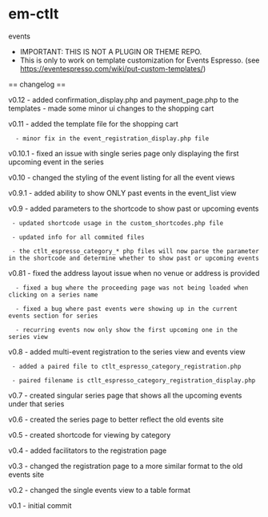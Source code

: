 em-ctlt
=======

events

* IMPORTANT: THIS IS NOT A PLUGIN OR THEME REPO. 
* This is only to work on template customization for Events Espresso. (see https://eventespresso.com/wiki/put-custom-templates/)

== changelog ==

v0.12 
      - added confirmation_display.php and payment_page.php to the templates
      - made some minor ui changes to the shopping cart

v0.11 
      - added the template file for the shopping cart
      
      - minor fix in the event_registration_display.php file

v0.10.1 
        - fixed an issue with single series page only displaying the first upcoming event in the series

v0.10 
      - changed the styling of the event listing for all the event views

v0.9.1 
       - added ability to show ONLY past events in the event_list view

v0.9 
     - added parameters to the shortcode to show past or upcoming events
     
     - updated shortcode usage in the custom_shortcodes.php file
     
     - updated info for all commited files
     
     - the ctlt_espresso_category_* php files will now parse the parameter in the shortcode and determine whether to show past or upcoming events

v0.81 
      - fixed the address layout issue when no venue or address is provided
     
      - fixed a bug where the proceeding page was not being loaded when clicking on a series name
     
      - fixed a bug where past events were showing up in the current events section for series
     
      - recurring events now only show the first upcoming one in the series view

v0.8 
     - added multi-event registration to the series view and events view
     
     - added a paired file to ctlt_espresso_category_registration.php
     
     - paired filename is ctlt_espresso_category_registration_display.php

v0.7 
     - created singular series page that shows all the upcoming events under that series

v0.6 
     - created the series page to better reflect the old events site

v0.5 
     - created shortcode for viewing by category

v0.4 
     - added facilitators to the registration page

v0.3 
     - changed the registration page to a more similar format to the old events site

v0.2 
     - changed the single events view to a table format

v0.1 
     - initial commit
